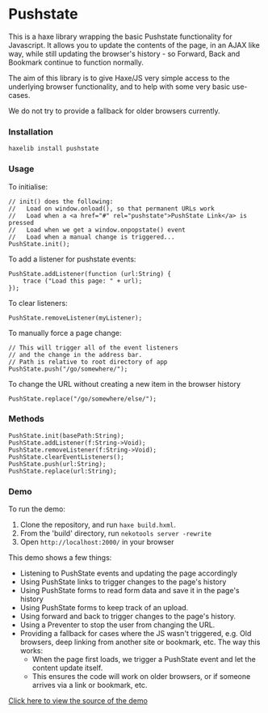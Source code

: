 Pushstate
=========

This is a haxe library wrapping the basic Pushstate functionality for Javascript.  It allows you to update the contents of the page, in an AJAX like way, while still updating the browser's history - so Forward, Back and Bookmark continue to function normally.

The aim of this library is to give Haxe/JS very simple access to the underlying browser functionality, and to help with some very basic use-cases.

We do not try to provide a fallback for older browsers currently.

### Installation

    haxelib install pushstate

### Usage

To initialise:
	
	// init() does the following:
	//   Load on window.onload(), so that permanent URLs work
	//   Load when a <a href="#" rel="pushstate">PushState Link</a> is pressed
	//   Load when we get a window.onpopstate() event
	//   Load when a manual change is triggered...
	PushState.init();

To add a listener for pushstate events:

	PushState.addListener(function (url:String) {
		trace ("Load this page: " + url);
	});

To clear listeners:

	PushState.removeListener(myListener);

To manually force a page change:

	// This will trigger all of the event listeners
	// and the change in the address bar.
	// Path is relative to root directory of app
	PushState.push("/go/somewhere/"); 

To change the URL without creating a new item in the browser history

	PushState.replace("/go/somewhere/else/"); 

### Methods

	PushState.init(basePath:String);
	PushState.addListener(f:String->Void);
	PushState.removeListener(f:String->Void);
	PushState.clearEventListeners();
	PushState.push(url:String);
	PushState.replace(url:String);

### Demo

To run the demo:

1. Clone the repository, and run `haxe build.hxml`.  
2. From the 'build' directory, run `nekotools server -rewrite`
3. Open `http://localhost:2000/` in your browser

This demo shows a few things:

- Listening to PushState events and updating the page accordingly
- Using PushState links to trigger changes to the page's history
- Using PushState forms to read form data and save it in the page's history
- Using PushState forms to keep track of an upload.
- Using forward and back to trigger changes to the page's history.
- Using a Preventer to stop the user from changing the URL.
- Providing a fallback for cases where the JS wasn't triggered, e.g. Old browsers, deep linking from another site or bookmark, etc.  The way this works:
	- When the page first loads, we trigger a PushState event and let the content update itself.
	- This ensures the code will work on older browsers, or if someone arrives via a link or bookmark, etc.

[Click here to view the source of the demo](https://github.com/jasononeil/hxpushstate/blob/master/demo/Test.hx)
